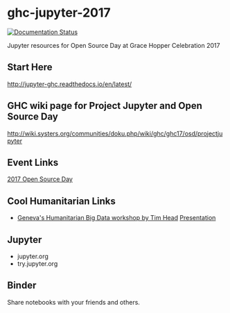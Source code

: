 # ghc-jupyter-2017

[![Documentation Status](http://readthedocs.org/projects/jupyter-ghc/badge/?version=latest)](http://jupyter-ghc.readthedocs.io/en/latest/?badge=latest)

Jupyter resources for Open Source Day at Grace Hopper Celebration 2017

## Start Here

http://jupyter-ghc.readthedocs.io/en/latest/

## GHC wiki page for Project Jupyter and Open Source Day

http://wiki.systers.org/communities/doku.php/wiki/ghc/ghc17/osd/projectjupyter

## Event Links

[2017 Open Source Day](https://ghc.anitaborg.org/2017-attend/conference-overview/open-source-day/)

## Cool Humanitarian Links

- [Geneva's Humanitarian Big Data workshop by Tim Head](https://github.com/wildtreetech/ghbd)
  [Presentation](https://cdn.rawgit.com/wildtreetech/ghbd/master/slides/index.html#/)

## Jupyter

- jupyter.org
- try.jupyter.org

## Binder

Share notebooks with your friends and others.

